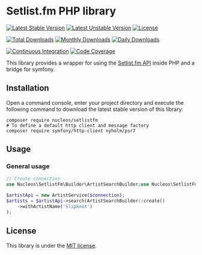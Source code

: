 Setlist.fm PHP library
======================
[![Latest Stable Version](https://poser.pugx.org/nucleos/setlistfm/v/stable)](https://packagist.org/packages/nucleos/setlistfm)
[![Latest Unstable Version](https://poser.pugx.org/nucleos/setlistfm/v/unstable)](https://packagist.org/packages/nucleos/setlistfm)
[![License](https://poser.pugx.org/nucleos/setlistfm/license)](LICENSE.md)

[![Total Downloads](https://poser.pugx.org/nucleos/setlistfm/downloads)](https://packagist.org/packages/nucleos/setlistfm)
[![Monthly Downloads](https://poser.pugx.org/nucleos/setlistfm/d/monthly)](https://packagist.org/packages/nucleos/setlistfm)
[![Daily Downloads](https://poser.pugx.org/nucleos/setlistfm/d/daily)](https://packagist.org/packages/nucleos/setlistfm)

[![Continuous Integration](https://github.com/nucleos/setlistfm/workflows/Continuous%20Integration/badge.svg)](https://github.com/nucleos/setlistfm/actions)
[![Code Coverage](https://codecov.io/gh/nucleos/setlistfm/branch/main/graph/badge.svg)](https://codecov.io/gh/nucleos/setlistfm)

This library provides a wrapper for using the [Setlist.fm API] inside PHP and a bridge for symfony.

## Installation

Open a command console, enter your project directory and execute the following command to download the latest stable version of this library:

```
composer require nucleos/setlistfm
# To define a default http client and message factory
composer require symfony/http-client nyholm/psr7
```

## Usage

### General usage
```php
// Create connection
use Nucleos\SetlistFm\Builder\ArtistSearchBuilder;use Nucleos\SetlistFm\Connection\PsrClientConnection;use Nucleos\SetlistFm\Service\ArtistService;$connection = new PsrClientConnection($httpClient, $requestFactory);

$artistApi = new ArtistService($connection);
$artists = $artistApi->search(ArtistSearchBuilder::create()
    ->withArtistName('Slipknot')
);
```

## License

This library is under the [MIT license](LICENSE.md).

[Setlist.fm API]: https://api.setlist.fm

